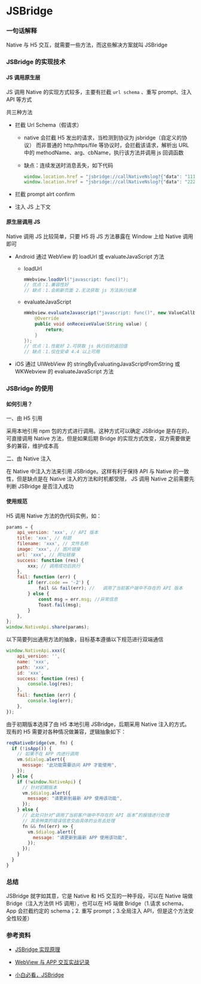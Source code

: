 # JSBridge

### 一句话解释

Native 与 H5 交互，就需要一些方法，而这些解决方案就叫 JSBridge

### JSBridge 的实现技术

#### JS 调用原生层

JS 调用 Native 的实现方式较多，主要有拦截 `url schema` 、重写 prompt、注入 API 等方式

共三种方法

-   拦截 Url Schema（假请求）

    -   native 会拦截 H5 发出的请求，当检测到协议为 jsbridge（自定义的协议） 而非普通的 http/https/file 等协议时，会拦截该请求，解析出 URL 中的 methodName、arg、cbName，执行该方法并调用 js 回调函数

    -   缺点：连续发送时消息丢失，如下代码

        ```javascript
        window.location.href = "jsbridge://callNativeNslog?{"data": "111", "cbName": ""}";
        window.location.href = "jsbridge://callNativeNslog?{"data": "222", "cbName": ""}";
        ```

-   拦截 prompt alrt confirm

-   注入 JS 上下文

#### 原生层调用 JS

Native 调用 JS 比较简单，只要 H5 将 JS 方法暴露在 Window 上给 Native 调用即可

-   Android 通过 WebView 的 loadUrl 或 evaluateJavaScript 方法

    -   loadUrl

        ```java
        mWebview.loadUrl("javascript: func()");
        // 优点：1.兼容性好
        // 缺点：1.会刷新页面 2.无法获取 js 方法执行结果
        ```

    -   evaluateJavaScript

        ```java
        mWebview.evaluateJavascript("javascript: func()", new ValueCallback<String>() {
            @Override
            public void onReceiveValue(String value) {
                return;
            }
        });
        // 优点：1.性能好 2.可获取 js 执行后的返回值
        // 缺点：1.仅在安卓 4.4 以上可用
        ```

-   iOS 通过 UIWebView 的 stringByEvaluatingJavaScriptFromString 或 WKWebview 的 evaluateJavaScript 方法

### JSBridge 的使用

#### 如何引用？

一、由 H5 引用

采用本地引用 npm 包的方式进行调用。这种方式可以确定 JSBridge 是存在的，可直接调用 Native 方法，但是如果后期 Bridge 的实现方式改变，双方需要做更多的兼容，维护成本高

二、由 Native 注入

在 Native 中注入方法来引用 JSBridge。这样有利于保持 API 与 Native 的一致性，但是缺点是在 Native 注入的方法和时机都受限， JS 调用 Native 之前需要先判断 JSBridge 是否注入成功

#### 使用规范

H5 调用 Native 方法的伪代码实例，如：

```javascript
params = {
    api_version: 'xxx', // API 版本
    title: 'xxx', // 标题
    filename: 'xxx', // 文件名称
    image: 'xxx', // 图片链接
    url: 'xxx', // 网址链接
    success: function (res) {
        xxx; // 调用成功后执行
    },
    fail: function (err) {
        if (err.code == '-2') {
            fail && fail(err); //	调用了当前客户端中不存在的 API 版本
        } else {
            const msg = err.msg; //异常信息
            Toast.fail(msg);
        }
    },
};
window.NativeApi.share(params);
```

以下简要列出通用方法的抽象，目标基本遵循以下规范进行双端通信

```javascript
window.NativeApi.xxx({
    api_version: '',
    name: 'xxx',
    path: 'xxx',
    id: 'xxx',
    success: function (res) {
        console.log(res);
    },
    fail: function (err) {
        console.log(err);
    },
});
```

由于初期版本选择了由 H5 本地引用 JSBridge，后期采用 Native 注入的方式。现有的 H5 需要对各种情况做兼容，逻辑抽象如下：

```javascript
reqNativeBridge(vm, fn) {
  if (!isApp()) {
    // 如果不在 APP 内进行调用
    vm.$dialog.alert({
      message: "此功能需要访问 APP 才能使用",
    });
  } else {
    if (!window.NativeApi) {
      // 针对初期版本
      vm.$dialog.alert({
        message: "请更新到最新 APP 使用该功能",
      });
    } else {
      // 此处只针对“调用了当前客户端中不存在的 API 版本”的报错进行处理
      // 其余种类的错误信息交由具体的业务去处理
      fn && fn((err) => {
        vm.$dialog.alert({
          message: "请更新到最新 APP 使用该功能",
        });
      });
    }
  }
}
```

### 总结

JSBridge 就字如其意，它是 Native 和 H5 交互的一种手段，可以在 Native 端做 Bridge（注入方法供 H5 调用），也可以在 H5 端做 Bridge（1.请求 schema，App 会拦截约定的 schema；2. 重写 prompt；3.全局注入 API，但是这个方法安全性较差）

### 参考资料

-   [JSBridge 实现原理](https://github.com/mcuking/JSBridge)

-   [WebView 与 APP 交互实战记录](https://segmentfault.com/a/1190000018208609)

-   [小白必看，JSBridge](https://mp.weixin.qq.com/s?__biz=MzI0NTE5NzYyMw==&mid=2247484005&idx=1&sn=43b97435aa13b4427c82bf87a9165c05&chksm=e9537c3dde24f52ba8f59e7ea837ac6b23d8bc8376cb6d5e7a34214ed49b6820fe67ab80416b&mpshare=1&scene=1&srcid=&sharer_sharetime=1582500333067&sharer_shareid=778ad5bf3b27e0078eb105d7277263f6#rd)
